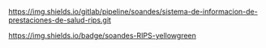 https://img.shields.io/gitlab/pipeline/soandes/sistema-de-informacion-de-prestaciones-de-salud-rips.git

https://img.shields.io/badge/soandes-RIPS-yellowgreen

